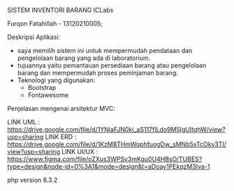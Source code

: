 SISTEM INVENTORI BARANG ICLabs

Furqon Fatahillah - 13120210005;

Deskripsi Aplikasi:

- saya memilih sistem ini untuk mempermudah pendataan dan pengelolaan barang yang ada di laboratorium.
- tujuannya yaitu pemantauan persediaan barang atau pengelolaan barang dan mempermudah proses peminjaman barang.
- Teknologi yang digunakan:
  - Bootstrap
  - Fontawesome


Penjelasan mengenai arsitektur MVC:



LINK UML    : https://drive.google.com/file/d/1YNiaFJN0kj_aS117fILdo9M5IgUItqhW/view?usp=sharing
LINK ERD    : https://drive.google.com/file/d/1KzM8THmWophfuogDw_sMNb5xTcOkv3TI/view?usp=sharing
LINK UI/UX  : https://www.figma.com/file/oZXus3WPSv3mKgu0U4HBsO/TUBES?type=design&node-id=0%3A1&mode=design&t=aDoay1PEkqzM3Iva-1


php version 8.3.2